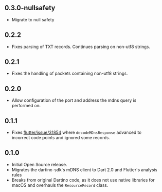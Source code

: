 ## 0.3.0-nullsafety
* Migrate to null safety

## 0.2.2
* Fixes parsing of TXT records. Continues parsing on non-utf8 strings.

## 0.2.1
* Fixes the handling of packets containing non-utf8 strings.

## 0.2.0
* Allow configuration of the port and address the mdns query is performed on.

## 0.1.1

* Fixes [flutter/issue/31854](https://github.com/flutter/flutter/issues/31854) where `decodeMDnsResponse` advanced to incorrect code points and ignored some records.

## 0.1.0

* Initial Open Source release.
* Migrates the dartino-sdk's mDNS client to Dart 2.0 and Flutter's analysis rules
* Breaks from original Dartino code, as it does not use native libraries for macOS and overhauls the `ResourceRecord` class.
